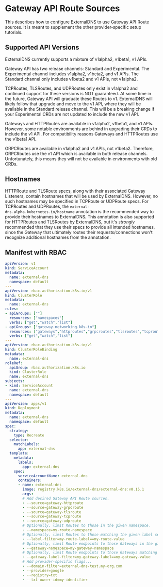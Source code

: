 # Gateway API Route Sources

This describes how to configure ExternalDNS to use Gateway API Route sources.
It is meant to supplement the other provider-specific setup tutorials.

## Supported API Versions

ExternalDNS currently supports a mixture of v1alpha2, v1beta1, v1 APIs.

Gateway API has two release channels: Standard and Experimental.
The Experimental channel includes v1alpha2, v1beta2, and v1 APIs.
The Standard channel only includes v1beta2 and v1 APIs, not v1alpha2.

TCPRoutes, TLSRoutes, and UDPRoutes only exist in v1alpha2 and continued support for
these versions is NOT guaranteed. At some time in the future, Gateway API will graduate
these Routes to v1. ExternalDNS will likely follow that upgrade and move to the v1 API,
where they will be available in the Standard release channel. This will be a breaking
change if your Experimental CRDs are not updated to include the new v1 API.

Gateways and HTTPRoutes are available in v1alpha2, v1beta1, and v1 APIs.
However, some notable environments are behind in upgrading their CRDs to include the v1 API.
For compatibility reasons Gateways and HTTPRoutes use the v1beta1 API.

GRPCRoutes are available in v1alpha2 and v1 APIs, not v1beta2.
Therefore, GRPCRoutes use the v1 API which is available in both release channels.
Unfortunately, this means they will not be available in environments with old CRDs.

## Hostnames

HTTPRoute and TLSRoute specs, along with their associated Gateway Listeners, contain hostnames that
will be used by ExternalDNS. However, no such hostnames may be specified in TCPRoute or UDPRoute
specs. For TCPRoutes and UDPRoutes, the `external-dns.alpha.kubernetes.io/hostname` annotation
is the recommended way to provide their hostnames to ExternalDNS. This annotation is also supported
for HTTPRoutes and TLSRoutes by ExternalDNS, but it's _strongly_ recommended that they use their
specs to provide all intended hostnames, since the Gateway that ultimately routes their
requests/connections won't recognize additional hostnames from the annotation.

## Manifest with RBAC

```yaml
apiVersion: v1
kind: ServiceAccount
metadata:
  name: external-dns
  namespace: default
---
apiVersion: rbac.authorization.k8s.io/v1
kind: ClusterRole
metadata:
  name: external-dns
rules:
- apiGroups: [""]
  resources: ["namespaces"]
  verbs: ["get","watch","list"]
- apiGroups: ["gateway.networking.k8s.io"]
  resources: ["gateways","httproutes","grpcroutes","tlsroutes","tcproutes","udproutes"]
  verbs: ["get","watch","list"]
---
apiVersion: rbac.authorization.k8s.io/v1
kind: ClusterRoleBinding
metadata:
  name: external-dns
roleRef:
  apiGroup: rbac.authorization.k8s.io
  kind: ClusterRole
  name: external-dns
subjects:
- kind: ServiceAccount
  name: external-dns
  namespace: default
---
apiVersion: apps/v1
kind: Deployment
metadata:
  name: external-dns
  namespace: default
spec:
  strategy:
    type: Recreate
  selector:
    matchLabels:
      app: external-dns
  template:
    metadata:
      labels:
        app: external-dns
    spec:
      serviceAccountName: external-dns
      containers:
      - name: external-dns
        image: registry.k8s.io/external-dns/external-dns:v0.15.1
        args:
        # Add desired Gateway API Route sources.
        - --source=gateway-httproute
        - --source=gateway-grpcroute
        - --source=gateway-tlsroute
        - --source=gateway-tcproute
        - --source=gateway-udproute
        # Optionally, limit Routes to those in the given namespace.
        - --namespace=my-route-namespace
        # Optionally, limit Routes to those matching the given label selector.
        - --label-filter=my-route-label==my-route-value
        # Optionally, limit Route endpoints to those Gateways in the given namespace.
        - --gateway-namespace=my-gateway-namespace
        # Optionally, limit Route endpoints to those Gateways matching the given label selector.
        - --gateway-label-filter=my-gateway-label==my-gateway-value
        # Add provider-specific flags...
        - --domain-filter=external-dns-test.my-org.com
        - --provider=google
        - --registry=txt
        - --txt-owner-id=my-identifier
```
